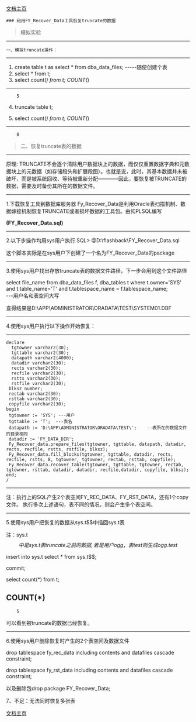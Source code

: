 <link href="../zoe_docs.css" rel="stylesheet" type="text/css" />

[文档主页](../index.html)

    
    ###	利用FY_Recover_Data工具恢复truncate的数据

> 模拟实验

----------

    一、模拟truncate操作：

----------

1. create table t as select * from dba_data_files;   -----随便创建个表
2. select * from t;
3. select count(*) from t;
  COUNT(*)
----
        5
4. truncate table t;

5. select count(*) from t;
  COUNT(*)
----
        0
> 二、恢复truncate表的数据

----------
原理:
TRUNCATE不会逐个清除用户数据块上的数据，而仅仅重置数据字典和元数据块上的元数据（如存储段头和扩展段图）。也就是说，此时，其基本数据并未被破坏，而是被系统回收、等待被重新分配————因此，要恢复被TRUNCATE的数据，需要及时备份其所在的数据文件。

----------

1.下载恢复工具到数据库服务器
Fy_Recover_Data是利用Oracle表扫描机制、数据嫁接机制恢复TRUNCATE或者损坏数据的工具包。由纯PLSQL编写

**(FY_Recover_Data.sql)**

----------

2.以下步操作均用sys用户执行
SQL> @D:\flashback\FY_Recover_Data.sql

这个脚本实际是在sys用户下创建了一个名为FY_Recover_Data的package

----------

3.使用sys用户找出存放truncate表的数据文件路径，下一步会用到这个文件路径

 select file_name from dba_data_files f, dba_tables t where t.owner='SYS' and t.table_name='T' and t.tablespace_name = f.tablespace_name;      
---用户名和表空间大写

查得结果是D:\APP\ADMINISTRATOR\ORADATA\TEST\SYSTEM01.DBF

----------


4.使用sys用户执行以下操作开始恢复：

----------

	declare
      tgtowner varchar2(30);
      tgttable varchar2(30);
      datapath varchar2(4000);
      datadir varchar2(30);
      rects varchar2(30);
      recfile varchar2(30);
      rstts varchar2(30);
      rstfile varchar2(30);
     blksz number;
     rectab varchar2(30);
     rsttab varchar2(30);
     copyfile varchar2(30);
    begin
     tgtowner := 'SYS'; ---用户
     tgttable := 'T';  ---表名
     datapath := 'D:\APP\ADMINISTRATOR\ORADATA\TEST\';    --表所在的数据文件的目录相同
     datadir := 'FY_DATA_DIR';       
     Fy_Recover_data.prepare_files(tgtowner, tgttable, datapath, datadir, rects, recfile, rstts, rstfile, blksz);
     Fy_Recover_data.fill_blocks(tgtowner, tgttable, datadir, rects, recfile, rstts, 8, tgtowner, tgtowner, rectab, rsttab, copyfile);
     Fy_Recover_data.recover_table(tgtowner, tgttable, tgtowner, rectab, tgtowner, rsttab, datadir, datadir, recfile,datadir, copyfile, blksz);
    end;
    /
   

----------

   注：执行上的SQL产生2个表空间FY_REC_DATA、FY_RST_DATA，还有1个copy文件。
执行多次上述语句，表不同的情况，则会产生多个表空间。

----------

5.使用sys用户把恢复的数据从sys.t$$中插回sys.t表

注：sys.t$$中是sys.t表truncate之前的数据,若是用户ogg，表test则生成ogg.test$$

 insert into sys.t select * from sys.t$$;

commit;

select count(*) from t;

  COUNT(*)
----------
        5
可以看到被truncate的数据已经恢复。

----------

6.使用sys用户删除恢复时产生的2个表空间及数据文件

drop tablespace fy_rec_data including contents and datafiles cascade constraint;

drop tablespace fy_rst_data including contents and datafiles cascade constraint;

以及删除包drop package FY_Recover_Data;

7、不足：无法同时恢复多张表


[文档主页](../index.html)